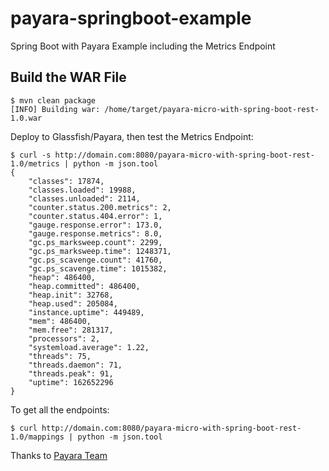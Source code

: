 # payara-springboot-example
Spring Boot with Payara Example including the Metrics Endpoint

## Build the WAR File

```
$ mvn clean package
[INFO] Building war: /home/target/payara-micro-with-spring-boot-rest-1.0.war
```

Deploy to Glassfish/Payara, then test the Metrics Endpoint:

```
$ curl -s http://domain.com:8080/payara-micro-with-spring-boot-rest-1.0/metrics | python -m json.tool
{
    "classes": 17874,
    "classes.loaded": 19988,
    "classes.unloaded": 2114,
    "counter.status.200.metrics": 2,
    "counter.status.404.error": 1,
    "gauge.response.error": 173.0,
    "gauge.response.metrics": 8.0,
    "gc.ps_marksweep.count": 2299,
    "gc.ps_marksweep.time": 1248371,
    "gc.ps_scavenge.count": 41760,
    "gc.ps_scavenge.time": 1015382,
    "heap": 486400,
    "heap.committed": 486400,
    "heap.init": 32768,
    "heap.used": 205084,
    "instance.uptime": 449489,
    "mem": 486400,
    "mem.free": 281317,
    "processors": 2,
    "systemload.average": 1.22,
    "threads": 75,
    "threads.daemon": 71,
    "threads.peak": 91,
    "uptime": 162652296
}
```

To get all the endpoints:

```
$ curl http://domain.com:8080/payara-micro-with-spring-boot-rest-1.0/mappings | python -m json.tool
```

Thanks to [Payara Team](http://blog.payara.fish/creating-rest-web-services-with-spring-boot-hosted-on-payara-micro)
